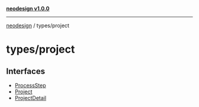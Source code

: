 [**neodesign v1.0.0**](../../README.md)

***

[neodesign](../../modules.md) / types/project

# types/project

## Interfaces

- [ProcessStep](interfaces/ProcessStep.md)
- [Project](interfaces/Project.md)
- [ProjectDetail](interfaces/ProjectDetail.md)
